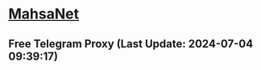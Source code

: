 
# [MahsaNet](https://t.me/mahsa_net)
## Free Telegram Proxy (Last Update: 2024-07-04 09:39:17)

    